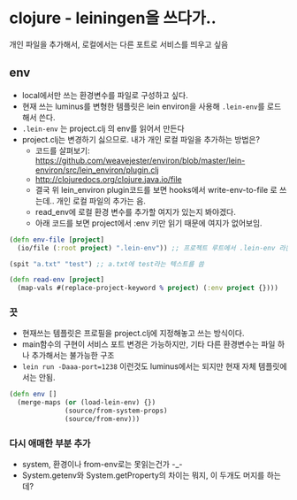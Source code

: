 # clojure - leiningen을 쓰다가..


개인 파일을 추가해서, 로컬에서는 다른 포트로 서비스를 띄우고 싶음

## env


* local에서만 쓰는 환경변수를 파일로 구성하고 싶다.
* 현재 쓰는 luminus를 변형한 템플릿은 lein environ을 사용해 `.lein-env`를 로드해서 쓴다.
* `.lein-env` 는 project.clj 의  env를 읽어서 만든다
* project.clj는 변경하기 싫으므로. 내가 개인 로컬 파일을 추가하는 방법은?
  * 코드를 살펴보기: https://github.com/weavejester/environ/blob/master/lein-environ/src/lein_environ/plugin.clj
  * http://clojuredocs.org/clojure.java.io/file
  * 결국 위 lein_environ plugin코드를 보면 hooks에서 write-env-to-file 로 쓰는데.. 개인 로컬 파일의 추가는 음.
  * read_env에 로컬 환경 변수를 추가할 여지가 있는지 봐야겠다.
  * 아래 코드를 보면 project에서 :env 키만 읽기 때문에 여지가 없어보임.

```clojure
(defn env-file [project]
  (io/file (:root project) ".lein-env")) ;; 프로젝트 루트에서 .lein-env 라는 파일 객체를 만듦  

(spit "a.txt" "test") ;; a.txt에 test라는 텍스트를 씀

(defn read-env [project]
  (map-vals #(replace-project-keyword % project) (:env project {})))
```

### 끗

- 현재쓰는 템플릿은 프로필을 project.clj에 지정해놓고 쓰는 방식이다.
- main함수의 구현이 서비스 포트 변경은 가능하지만, 기타 다른 환경변수는 파일 하나 추가해서는 불가능한 구조
- `lein run -Daaa-port=1238` 이런것도 luminus에서는 되지만 현재 자체 템플릿에서는 안됨.


```clojure
(defn env []
  (merge-maps (or (load-lein-env) {})
              (source/from-system-props)
              (source/from-env)))
```

### 다시 애매한 부분 추가

- system, 환경이나 from-env로는 못읽는건가 -_-
- System.getenv와  System.getProperty의 차이는 뭐지, 이 두개도 머지를 하는데?
